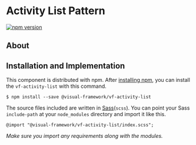 # Activity List Pattern

[![npm version](https://badge.fury.io/js/%40visual-framework%2Fvf-activity-list.svg)](https://badge.fury.io/js/%40visual-framework%2Fvf-activity-list)

## About

## Installation and Implementation

This component is distributed with npm. After [installing npm](https://www.npmjs.com/get-npm), you can install the `vf-activity-list` with this command.

```
$ npm install --save @visual-framework/vf-activity-list
```

The source files included are written in [Sass](http://sass-lang.com)(`scss`). You can point your Sass `include-path` at your `node_modules` directory and import it like this.

```
@import "@visual-framework/vf-activity-list/index.scss";
```

_Make sure you import any requirements along with the modules._
